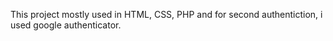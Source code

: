 This project mostly used in HTML, CSS, PHP and for second authentiction, i used google authenticator.
